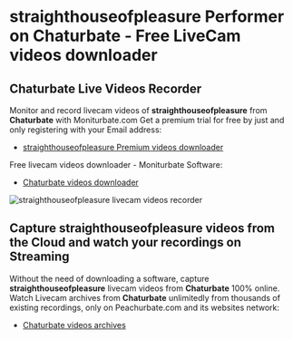 # straighthouseofpleasure Performer on Chaturbate - Free LiveCam videos downloader

## Chaturbate Live Videos Recorder

Monitor and record livecam videos of **straighthouseofpleasure** from **Chaturbate** with Moniturbate.com
Get a premium trial for free by just and only registering with your Email address:
* [straighthouseofpleasure Premium videos downloader](https://moniturbate.com/request-demo-licence-key.html)

Free livecam videos downloader - Moniturbate Software:
* [Chaturbate videos downloader](https://moniturbate.com/moniturbate-download-software.html)

![straighthouseofpleasure livecam videos recorder](https://peachurnet.com/templates/moniturbate-software.png)


## Capture straighthouseofpleasure videos from the Cloud and watch your recordings on Streaming

Without the need of downloading a software, capture **straighthouseofpleasure** livecam videos from **Chaturbate** 100% online.
Watch Livecam archives from **Chaturbate** unlimitedly from thousands of existing recordings, only on Peachurbate.com and its websites network:
* [Chaturbate videos archives](https://peachurnet.com/)